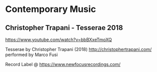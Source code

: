 # Contemporary Music

## Christopher Trapani - Tesserae 2018

https://www.youtube.com/watch?v=bbBXxeTmoXQ

Tesserae by Christopher Trapani (2018)
http://christophertrapani.com/
performed by Marco Fusi

Record Label @ https://www.newfocusrecordings.com/
